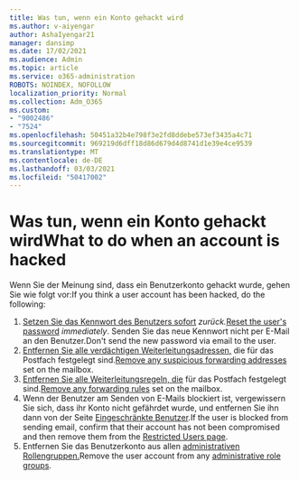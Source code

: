 ```yaml
---
title: Was tun, wenn ein Konto gehackt wird
ms.author: v-aiyengar
author: AshaIyengar21
manager: dansimp
ms.date: 17/02/2021
ms.audience: Admin
ms.topic: article
ms.service: o365-administration
ROBOTS: NOINDEX, NOFOLLOW
localization_priority: Normal
ms.collection: Adm_O365
ms.custom:
- "9002486"
- "7524"
ms.openlocfilehash: 50451a32b4e798f3e2fd8ddebe573ef3435a4c71
ms.sourcegitcommit: 969219d6dff18d86d679d4d8741d1e39e4ce9539
ms.translationtype: MT
ms.contentlocale: de-DE
ms.lasthandoff: 03/03/2021
ms.locfileid: "50417002"
---
```

# <a name="what-to-do-when-an-account-is-hacked"></a><span data-ttu-id="e2ddc-102">Was tun, wenn ein Konto gehackt wird</span><span class="sxs-lookup"><span data-stu-id="e2ddc-102">What to do when an account is hacked</span></span>

<span data-ttu-id="e2ddc-103">Wenn Sie der Meinung sind, dass ein Benutzerkonto gehackt wurde, gehen Sie wie folgt vor:</span><span class="sxs-lookup"><span data-stu-id="e2ddc-103">If you think a user account has been hacked, do the following:</span></span>

1. <span data-ttu-id="e2ddc-104">[Setzen Sie das Kennwort des Benutzers sofort](https://go.microsoft.com/fwlink/?linkid=2103704) *zurück.*</span><span class="sxs-lookup"><span data-stu-id="e2ddc-104">[Reset the user's password](https://go.microsoft.com/fwlink/?linkid=2103704) *immediately*.</span></span> <span data-ttu-id="e2ddc-105">Senden Sie das neue Kennwort nicht per E-Mail an den Benutzer.</span><span class="sxs-lookup"><span data-stu-id="e2ddc-105">Don't send the new password via email to the user.</span></span>
1. <span data-ttu-id="e2ddc-106">[Entfernen Sie alle verdächtigen Weiterleitungsadressen,](https://go.microsoft.com/fwlink/?linkid=2103705) die für das Postfach festgelegt sind.</span><span class="sxs-lookup"><span data-stu-id="e2ddc-106">[Remove any suspicious forwarding addresses](https://go.microsoft.com/fwlink/?linkid=2103705) set on the mailbox.</span></span>
1. <span data-ttu-id="e2ddc-107">[Entfernen Sie alle Weiterleitungsregeln, die](https://go.microsoft.com/fwlink/?linkid=2103706) für das Postfach festgelegt sind.</span><span class="sxs-lookup"><span data-stu-id="e2ddc-107">[Remove any forwarding rules](https://go.microsoft.com/fwlink/?linkid=2103706) set on the mailbox.</span></span>
1. <span data-ttu-id="e2ddc-108">Wenn der Benutzer am Senden von E-Mails blockiert ist, vergewissern Sie sich, dass ihr Konto nicht gefährdet wurde, und entfernen Sie ihn dann von der Seite [Eingeschränkte Benutzer](https://go.microsoft.com/fwlink/?linkid=2103706).</span><span class="sxs-lookup"><span data-stu-id="e2ddc-108">If the user is blocked from sending email, confirm that their account has not been compromised and then remove them from the [Restricted Users page](https://go.microsoft.com/fwlink/?linkid=2103706).</span></span>
1. <span data-ttu-id="e2ddc-109">Entfernen Sie das Benutzerkonto aus allen [administrativen Rollengruppen.](https://go.microsoft.com/fwlink/?linkid=2092294)</span><span class="sxs-lookup"><span data-stu-id="e2ddc-109">Remove the user account from any [administrative role groups](https://go.microsoft.com/fwlink/?linkid=2092294).</span></span>